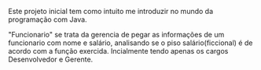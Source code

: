 Este projeto inicial tem como intuito me introduzir no mundo da programação com Java.

"Funcionario" se trata da gerencia de pegar as informações de um funcionario com nome e salário, analisando se o piso salário(ficcional) é de acordo com a função exercida.
Incialmente tendo apenas os cargos Desenvolvedor e Gerente.
